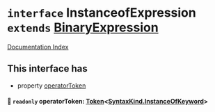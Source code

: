 # `interface` InstanceofExpression `extends` [BinaryExpression](../interface.BinaryExpression/README.md)

[Documentation Index](../README.md)

## This interface has

- property [operatorToken](#-readonly-operatortoken-tokensyntaxkindinstanceofkeyword)


#### 📄 `readonly` operatorToken: [Token](../interface.Token/README.md)\<[SyntaxKind.InstanceOfKeyword](../enum.SyntaxKind/README.md#instanceofkeyword--104)>



